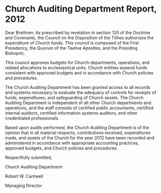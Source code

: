 # Church Auditing Department Report, 2012

Dear Brethren: As prescribed by revelation in section 120 of the Doctrine and
Covenants, the Council on the Disposition of the Tithes authorizes the
expenditure of Church funds. This council is composed of the First Presidency,
the Quorum of the Twelve Apostles, and the Presiding Bishopric.

This council approves budgets for Church departments, operations, and related
allocations to ecclesiastical units. Church entities expend funds consistent
with approved budgets and in accordance with Church policies and procedures.

The Church Auditing Department has been granted access to all records and
systems necessary to evaluate the adequacy of controls for receipts of funds,
expenditures, and safeguarding of Church assets. The Church Auditing
Department is independent of all other Church departments and operations, and
the staff consists of certified public accountants, certified internal
auditors, certified information systems auditors, and other credentialed
professionals.

Based upon audits performed, the Church Auditing Department is of the opinion
that in all material respects, contributions received, expenditures made, and
assets of the Church for the year 2012 have been recorded and administered in
accordance with appropriate accounting practices, approved budgets, and Church
policies and procedures.

Respectfully submitted,

Church Auditing Department

Robert W. Cantwell

Managing Director

